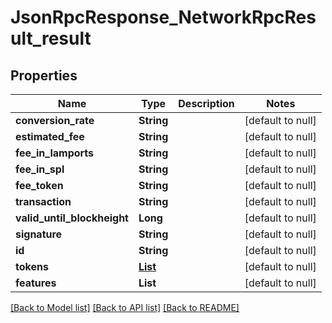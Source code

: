 # JsonRpcResponse_NetworkRpcResult_result

## Properties

| Name                        | Type                                  | Description | Notes             |
| --------------------------- | ------------------------------------- | ----------- | ----------------- |
| **conversion_rate**         | **String**                            |             | [default to null] |
| **estimated_fee**           | **String**                            |             | [default to null] |
| **fee_in_lamports**         | **String**                            |             | [default to null] |
| **fee_in_spl**              | **String**                            |             | [default to null] |
| **fee_token**               | **String**                            |             | [default to null] |
| **transaction**             | **String**                            |             | [default to null] |
| **valid_until_blockheight** | **Long**                              |             | [default to null] |
| **signature**               | **String**                            |             | [default to null] |
| **id**                      | **String**                            |             | [default to null] |
| **tokens**                  | [**List**](GetSupportedTokensItem.md) |             | [default to null] |
| **features**                | **List**                              |             | [default to null] |

[[Back to Model list]](../README.md#documentation-for-models) [[Back to API list]](../README.md#documentation-for-api-endpoints) [[Back to README]](../README.md)
